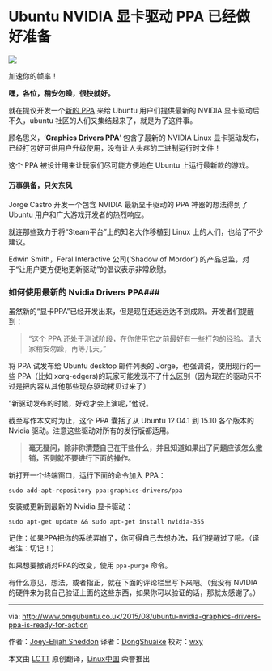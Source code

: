Ubuntu NVIDIA 显卡驱动 PPA 已经做好准备
================================================================================
![](http://www.omgubuntu.co.uk/wp-content/uploads/2015/08/Screen-Shot-2015-08-12-at-14.19.42.png)

加速你的帧率！

**嘿，各位，稍安勿躁，很快就好。**

就在提议开发一个[新的 PPA][1] 来给 Ubuntu 用户们提供最新的 NVIDIA 显卡驱动后不久，ubuntu 社区的人们又集结起来了，就是为了这件事。

顾名思义，‘**Graphics Drivers PPA**’ 包含了最新的 NVIDIA Linux 显卡驱动发布，已经打包好可供用户升级使用，没有让人头疼的二进制运行时文件！

这个 PPA 被设计用来让玩家们尽可能方便地在 Ubuntu 上运行最新款的游戏。

#### 万事俱备，只欠东风 ####

Jorge Castro 开发一个包含 NVIDIA 最新显卡驱动的 PPA 神器的想法得到了 Ubuntu 用户和广大游戏开发者的热烈响应。

就连那些致力于将“Steam平台”上的知名大作移植到 Linux 上的人们，也给了不少建议。

Edwin Smith，Feral Interactive 公司(‘Shadow of Mordor’) 的产品总监，对于“让用户更方便地更新驱动”的倡议表示非常欣慰。

### 如何使用最新的 Nvidia Drivers PPA###

虽然新的“显卡PPA”已经开发出来，但是现在还远远达不到成熟。开发者们提醒到：

> “这个 PPA 还处于测试阶段，在你使用它之前最好有一些打包的经验。请大家稍安勿躁，再等几天。”

将 PPA 试发布给 Ubuntu desktop 邮件列表的 Jorge，也强调说，使用现行的一些 PPA（比如 xorg-edgers)的玩家可能发现不了什么区别（因为现在的驱动只不过是把内容从其他那些现存驱动拷贝过来了）

“新驱动发布的时候，好戏才会上演呢，”他说。

截至写作本文时为止，这个 PPA 囊括了从 Ubuntu 12.04.1 到 15.10 各个版本的 Nvidia 驱动。注意这些驱动对所有的发行版都适用。

> **毫无疑问，除非你清楚自己在干些什么，并且知道如果出了问题应该怎么撤销，否则就不要进行下面的操作。**

新打开一个终端窗口，运行下面的命令加入 PPA：

    sudo add-apt-repository ppa:graphics-drivers/ppa

安装或更新到最新的 Nvidia 显卡驱动：

    sudo apt-get update && sudo apt-get install nvidia-355

记住：如果PPA把你的系统弄崩了，你可得自己去想办法，我们提醒过了哦。（译者注：切记！）

如果想要撤销对PPA的改变，使用 `ppa-purge` 命令。

有什么意见，想法，或者指正，就在下面的评论栏里写下来吧。（我没有 NVIDIA 的硬件来为我自己验证上面的这些东西，如果你可以验证的话，那就太感谢了。）

--------------------------------------------------------------------------------

via: http://www.omgubuntu.co.uk/2015/08/ubuntu-nvidia-graphics-drivers-ppa-is-ready-for-action

作者：[Joey-Elijah Sneddon][a]
译者：[DongShuaike](https://github.com/DongShuaike)
校对：[wxy](https://github.com/wxy)

本文由 [LCTT](https://github.com/LCTT/TranslateProject) 原创翻译，[Linux中国](http://linux.cn/) 荣誉推出

[a]:https://plus.google.com/117485690627814051450/?rel=author
[1]:https://linux.cn/article-6030-1.html




